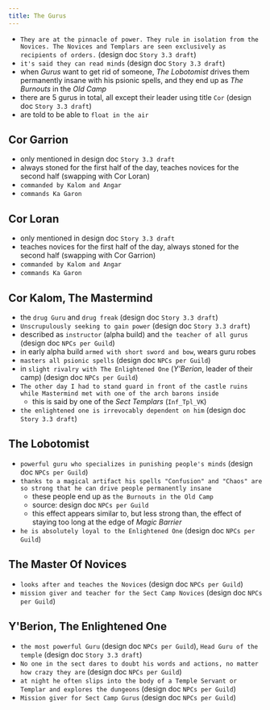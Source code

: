 ```yaml
---
title: The Gurus
---
```


- `They are at the pinnacle of power. They rule in isolation from the Novices. The Novices and Templars are seen exclusively as recipients of orders.` (design doc `Story 3.3 draft`)
- `it's said they can read minds` (design doc `Story 3.3 draft`)
- when _Gurus_ want to get rid of someone, _The Lobotomist_ drives them permanently insane with his psionic spells, and they end up as _The Burnouts_ in the _Old Camp_
- there are 5 gurus in total, all except their leader using title `Cor` (design doc `Story 3.3 draft`)
- are told to be able to `float in the air`

## Cor Garrion
- only mentioned in design doc `Story 3.3 draft`
- always stoned for the first half of the day, teaches novices for the second half (swapping with Cor Loran)
- `commanded by Kalom and Angar`
- `commands Ka Garon`

## Cor Loran
- only mentioned in design doc `Story 3.3 draft`
- teaches novices for the first half of the day, always stoned for the second half (swapping with Cor Garrion)
- `commanded by Kalom and Angar`
- `commands Ka Garon`

## Cor Kalom, The Mastermind
- the `drug Guru` and `drug freak` (design doc `Story 3.3 draft`)
- `Unscrupulously seeking to gain power` (design doc `Story 3.3 draft`)
- described as `instructor` (alpha build) and `the teacher of all gurus` (design doc `NPCs per Guild`)
- in early alpha build `armed with short sword and bow`, wears guru robes
- `masters all psionic spells` (design doc `NPCs per Guild`)
- in `slight rivalry with The Enlightened One` (_Y'Berion_, leader of their camp) (design doc `NPCs per Guild`)
- `The other day I had to stand guard in front of the castle ruins while Mastermind met with one of the arch barons inside`
  - this is said by one of the _Sect Templars_ (`Inf_Tpl_VK`)
- `the enlightened one is irrevocably dependent on him` (design doc `Story 3.3 draft`)

## The Lobotomist
- `powerful guru who specializes in punishing people's minds` (design doc `NPCs per Guild`)
- `thanks to a magical artifact his spells "Confusion" and "Chaos" are so strong that he can drive people permanently insane`
  - these people end up as `the Burnouts in the Old Camp`
  - source: design doc `NPCs per Guild`
  - this effect appears similar to, but less strong than, the effect of staying too long at the edge of _Magic Barrier_
- `he is absolutely loyal to the Enlightened One` (design doc `NPCs per Guild`)

## The Master Of Novices
- `looks after and teaches the Novices` (design doc `NPCs per Guild`)
- `mission giver and teacher for the Sect Camp Novices` (design doc `NPCs per Guild`)

## Y'Berion, The Enlightened One
- `the most powerful Guru` (design doc `NPCs per Guild`), `Head Guru of the temple` (design doc `Story 3.3 draft`)
- `No one in the sect dares to doubt his words and actions, no matter how crazy they are` (design doc `NPCs per Guild`)
- `at night he often slips into the body of a Temple Servant or Templar and explores the dungeons` (design doc `NPCs per Guild`)
- `Mission giver for Sect Camp Gurus` (design doc `NPCs per Guild`)
